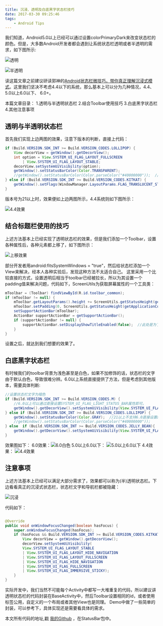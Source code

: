 ```yaml
---
title: 沉浸、透明及白底黑字状态栏技巧
date: 2017-03-30 09:25:46
tags: 
	- Android Tips
---
```



我们知道，Android5.0以上已经可以通过设置colorPrimaryDark来改变状态栏的颜色。但是，大多数Android开发者都会遇到让系统状态栏透明或者半透明的需求，如下图所示:

![透明](http://oop6dcmck.bkt.clouddn.com/20170421%E9%80%8F%E6%98%8E%E6%95%88%E6%9E%9C.png)

![半透明](http://oop6dcmck.bkt.clouddn.com/20170421%E5%8D%8A%E9%80%8F%E6%98%8E.png)

<!--more-->

读这篇文章之前建议研读郭神的[Android状态栏微技巧，带你真正理解沉浸式模式](http://blog.csdn.net/guolin_blog/article/details/51763825)。这里我们坚决不考虑4.4以下的系统，那么基本上可以分为几种情况，4.4、 5.0以上6.0以下、 6.0+。

本篇文章目录：
1.透明与半透明状态栏
2.结合Toolbar使用技巧
3.白底黑字状态栏
4.其他注意事项

## 透明与半透明状态栏

首先我们实现上边两图的效果，注意下版本的判断，直接上代码：

```java
if (Build.VERSION.SDK_INT >= Build.VERSION_CODES.LOLLIPOP) {
	View decorView = getWindow().getDecorView();
	int option = View.SYSTEM_UI_FLAG_LAYOUT_FULLSCREEN
		| View.SYSTEM_UI_FLAG_LAYOUT_STABLE;
	decorView.setSystemUiVisibility(option);
	getWindow().setStatusBarColor(Color.TRANSPARENT);
	//getWindow().setStatusBarColor(Color.parseColor("#40000000"));  //此种效果为类似QQ的半透明状态栏
} else if (Build.VERSION.SDK_INT >= Build.VERSION_CODES.KITKAT) {
	getWindow().setFlags(WindowManager.LayoutParams.FLAG_TRANSLUCENT_STATUS, WindowManager.LayoutParams.FLAG_TRANSLUCENT_STATUS);
}

```

版本号为21以上时，效果便如上边两图所示，4.4系统则如下图所示：

![4.4效果](http://oop6dcmck.bkt.clouddn.com/20170421%E9%80%8F%E6%98%8E4.4%E6%95%88%E6%9E%9C.png)


## 结合标题栏使用的技巧

上述方法基本上已经实现了透明状态栏的效果，但是我们添加一个Toolbar，设置各种属性后，各种元素都上移了，如下图所示：

![上移效果](http://oop6dcmck.bkt.clouddn.com/20170421%E4%B8%8D%E8%AE%BE%E7%BD%AEPadding%E6%95%88%E6%9E%9C.png)

部分开发者用android:fitsSystemWindows = "true"，然后给状态栏添加一个View来解决，经本人各种实验后，发现这种方法不太适合自己。
这里采用一个比较直接的方式，设置透明后相当于toolbar已经被拉长，所以为其设置一个padding值来解决问题，代码如下，ScreenUtils为获取屏幕属性的一个工具类：

```java 
mToolbar = (Toolbar) findViewById(R.id.toolbar_common);
if (mToolbar != null) {
	mToolbar.getLayoutParams().height += ScreenUtils.getStatusHeight(getApplicationContext());
	mToolbar.setPadding(0, ScreenUtils.getStatusHeight(getApplicationContext()), 0, 0);
	setSupportActionBar(mToolbar);
	ActionBar supportActionBar = getSupportActionBar();
	if (supportActionBar != null) {
		supportActionBar.setDisplayShowTitleEnabled(false);  //此处是为了不显示默认的标题
	}
}

```

设置之后，就达到我们想要的效果了。

## 白底黑字状态栏

有时候我们的toolbar背景为浅色甚至是白色，如果不加修饰的话，状态栏的文字由于默认白色，导致很难分辨。6.0以上系统直接提供了方法，但是考虑到其他版本，需要具体判断:

```java
//设置状态栏文字为暗色
if (Build.VERSION.SDK_INT >= Build.VERSION_CODES.M) {
	//6.0以上可以通过直接设置SYSTEM_UI_FLAG_LIGHT_STATUS_BAR属性即可。
	getWindow().getDecorView().setSystemUiVisibility(View.SYSTEM_UI_FLAG_LAYOUT_FULLSCREEN | View.SYSTEM_UI_FLAG_LIGHT_STATUS_BAR);
} else if (Build.VERSION.SDK_INT >= Build.VERSION_CODES.LOLLIPOP) {
	getWindow().setStatusBarColor(Color.GRAY);  //21以上不支持6.0直接设置的方法，可用灰色代替，具体可自己设置
	//getWindow().setStatusBarColor(Color.parseColor("#40000000"));
} else  if (Build.VERSION.SDK_INT >= Build.VERSION_CODES.JELLY_BEAN){
	getWindow().getDecorView().setSystemUiVisibility(View.SYSTEM_UI_FLAG_LAYOUT_FULLSCREEN);//4.4版本本身就含有暗色阴影，不作其他处理即可
}

```

效果图如下：
6.0效果：![6.0白色](http://oop6dcmck.bkt.clouddn.com/20170421%E7%99%BD%E8%89%B26.0%E6%95%88%E6%9E%9C.png)
5.0以上6.0以下： ![5.0以上6.0以下](http://oop6dcmck.bkt.clouddn.com/201704215.0%E4%BB%A5%E4%B8%8A6.0%E4%BB%A5%E4%B8%8B%E7%99%BD%E8%89%B2.png)
4.4效果： ![4.4效果](http://oop6dcmck.bkt.clouddn.com/20170421%E7%99%BD%E8%89%B24.4%E6%95%88%E6%9E%9C.png)

## 注意事项

上述方法基本上已经可以满足大部分需求了，效果都可以称为(半)透明状态栏。下边看看真正的沉浸式状态栏，状态栏文字和导航栏都被隐藏：

![沉浸](http://oop6dcmck.bkt.clouddn.com/20170421%E6%B2%89%E6%B5%B8.png)

代码如下：

```java 

@Override
public void onWindowFocusChanged(boolean hasFocus) {
	super.onWindowFocusChanged(hasFocus);
	if (hasFocus && Build.VERSION.SDK_INT >= Build.VERSION_CODES.KITKAT) {
		View decorView = getWindow().getDecorView();
		decorView.setSystemUiVisibility(
		View.SYSTEM_UI_FLAG_LAYOUT_STABLE
		| View.SYSTEM_UI_FLAG_LAYOUT_HIDE_NAVIGATION
		| View.SYSTEM_UI_FLAG_LAYOUT_FULLSCREEN
		| View.SYSTEM_UI_FLAG_HIDE_NAVIGATION
		| View.SYSTEM_UI_FLAG_FULLSCREEN
		| View.SYSTEM_UI_FLAG_IMMERSIVE_STICKY);
	}
}

```

实际开发中，我们当然不可能每个Activity中都写一大堆重复的代码，所以建议讲透明状态栏的代码封装在BaseActivity中，然后Toolbar设置相同的id，或者使用<include>标签公用，自定义的一个布局或者其他View也是同理。
Demo中做了一些简单的封装，可以参考下，具体实现还是需要看具体的需求。

本文所有代码的地址,戳 [我的Github](https://github.com/Lauzy/LauzyCode) ，在StatusBar包中。
